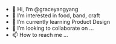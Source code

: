 - 👋 Hi, I’m @graceyangyang
- 👀 I’m interested in food, band, craft
- 🌱 I’m currently learning Product Design
- 💞️ I’m looking to collaborate on ...
- 📫 How to reach me ...

<!---
graceyangyang/graceyangyang is a ✨ special ✨ repository because its `README.md` (this file) appears on your GitHub profile.
You can click the Preview link to take a look at your changes.
--->
